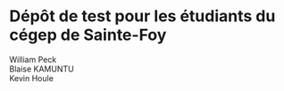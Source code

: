 # Dépôt de test pour les étudiants du cégep de Sainte-Foy

William Peck  
Blaise KAMUNTU  
Kevin Houle
